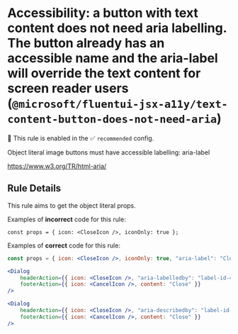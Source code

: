 # Accessibility: a button with text content does not need aria labelling. The button already has an accessible name and the aria-label will override the text content for screen reader users (`@microsoft/fluentui-jsx-a11y/text-content-button-does-not-need-aria`)

💼 This rule is enabled in the ✅ `recommended` config.

<!-- end auto-generated rule header -->

Object literal image buttons must have accessible labelling: aria-label

<https://www.w3.org/TR/html-aria/>

## Rule Details

This rule aims to get the object literal props.

Examples of **incorrect** code for this rule:

```tsx
const props = { icon: <CloseIcon />, iconOnly: true };
```

Examples of **correct** code for this rule:

```jsx
const props = { icon: <CloseIcon />, iconOnly: true, "aria-label": "Close" };
```

```jsx
<Dialog
    headerAction={{ icon: <CloseIcon />, "aria-labelledby": "label-id-4", title: "Close", onClick: "" }}
    footerAction={{ icon: <CancelIcon />, content: "Close" }}
/>
```

```jsx
<Dialog
    headerAction={{ icon: <CloseIcon />, "aria-describedby": "label-id-4", title: "Close", onClick: "" }}
    footerAction={{ icon: <CancelIcon />, content: "Close" }}
/>
```
